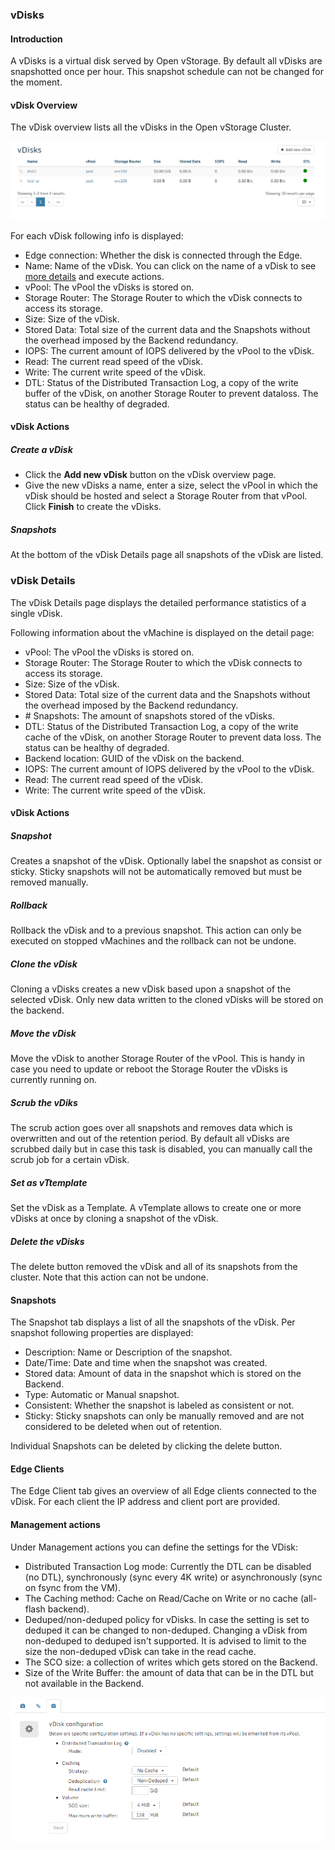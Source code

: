### vDisks


#### Introduction

A vDisks is a virtual disk served by Open vStorage.  By default all vDisks are snapshotted once
per hour. This snapshot schedule can not be changed for the moment.

#### vDisk Overview

The vDisk overview lists all the vDisks in the Open vStorage Cluster.

![](../../Images/vdisk_overview.png)


For each vDisk following info is displayed:
-   Edge connection: Whether the disk is connected through the Edge.
-   Name: Name of the vDisk. You can click on the name of a vDisk to see
    [more details](#vdisk_details) and execute actions.
-   vPool: The vPool the vDisks is stored on.
-   Storage Router: The  Storage Router to which the vDisk connects
    to access its storage.
-   Size: Size of the vDisk.
-   Stored Data: Total size of the current data and the Snapshots
    without the overhead imposed by the Backend redundancy.
-   IOPS: The current amount of IOPS delivered by the vPool to the
    vDisk.
-   Read: The current read speed of the vDisk.
-   Write: The current write speed of the vDisk.
-   DTL: Status of the Distributed Transaction Log, a copy of the write buffer of the
    vDisk, on another Storage Router to prevent dataloss. The status can be healthy
    of degraded.

#### vDisk Actions

##### Create a vDisk
-   Click the **Add new vDisk** button on the vDisk overview page.
-   Give the new vDisks a name, enter a size, select the vPool in which the vDisk should be hosted and select a Storage Router from that vPool. Click **Finish** to create the vDisks.

##### Snapshots

At the bottom of the vDisk Details page all snapshots of the vDisk are
listed.
	
	
### <a name="vdisk_details"></a>vDisk Details

The vDisk Details page displays the detailed performance statistics of a
single vDisk.

Following information about the vMachine is displayed on the detail
page:

-   vPool: The vPool the vDisks is stored on.
-   Storage Router: The Storage Router to which the vDisk connects to
    access its storage.
-   Size: Size of the vDisk.
-   Stored Data: Total size of the current data and the Snapshots
    without the overhead imposed by the Backend redundancy.
-   \# Snapshots: The amount of snapshots stored of the vDisks.
-   DTL: Status of the Distributed Transaction Log, a copy of the write cache of the
    vDisk, on another Storage Router to prevent data loss. The status can be healthy
    of degraded.
-   Backend location: GUID of the vDisk on the backend.
-   IOPS: The current amount of IOPS delivered by the vPool to the
    vDisk.
-   Read: The current read speed of the vDisk.
-   Write: The current write speed of the vDisk.

#### vDisk Actions

##### Snapshot

Creates a snapshot of the vDisk. Optionally label the snapshot as consist or sticky. Sticky snapshots will not be automatically removed but must be removed manually. 


##### Rollback
Rollback the vDisk and to a previous
snapshot. This action can only be executed on stopped vMachines and the
rollback can not be undone.

##### Clone the vDisk
Cloning a vDisks creates a new vDisk based upon a snapshot of the selected vDisk. Only new data written to the cloned vDisks will be stored on the backend.

##### Move the vDisk
Move the vDisk to another Storage Router of the vPool. This is handy in case you need to update or reboot the Storage Router the vDisks is currently running on.

##### Scrub the vDiks
The scrub action goes over all snapshots and removes data which is overwritten and out of the retention period. By default all vDisks are scrubbed daily but in case this task is disabled, you can manually call the scrub job for a certain vDisk.

##### Set as vTtemplate
Set the vDisk as a Template. A vTemplate allows to create one or more vDisks at once by
cloning a snapshot of the vDisk.

##### Delete the vDisks
The delete button removed the vDisk and all of its snapshots from the cluster. Note that this action can not be undone.



#### Snapshots
The Snapshot tab displays a list of all the snapshots of the vDisk. Per snapshot following properties are displayed:
-   Description: Name or Description of the snapshot.
-   Date/Time: Date and time when the snapshot was created.
-   Stored data: Amount of data in the snapshot which is stored on the Backend.
-   Type: Automatic or Manual snapshot.
-   Consistent: Whether the snapshot is labeled as consistent or not.
-   Sticky: Sticky snapshots can only be manually removed and are not considered to be deleted when out of retention.

Individual Snapshots can be deleted by clicking the delete button.


#### Edge Clients
The Edge Client tab gives an overview of all Edge clients connected to the vDisk. For each client the IP address and client port are provided.

#### Management actions
Under Management actions you can define the settings for the VDisk:
-   Distributed Transaction Log mode: Currently the DTL can be disabled (no DTL), synchronously (sync every 4K write) or asynchronously (sync on fsync from the VM).
-   The Caching method: Cache on Read/Cache on Write or no cache (all-flash backend).
-   Deduped/non-deduped policy for vDisks. In case the setting is set to deduped it can be changed to non-deduped. Changing a vDisk from non-deduped to deduped isn't supported. It is advised to limit to the size the non-deduped vDisk can take in the read cache.
-   The SCO size: a collection of writes which gets stored on the Backend.
-   Size of the Write Buffer: the amount of data that can be in the DTL but not available in the Backend.

![](../../Images/vdiskconfigsettings.png)